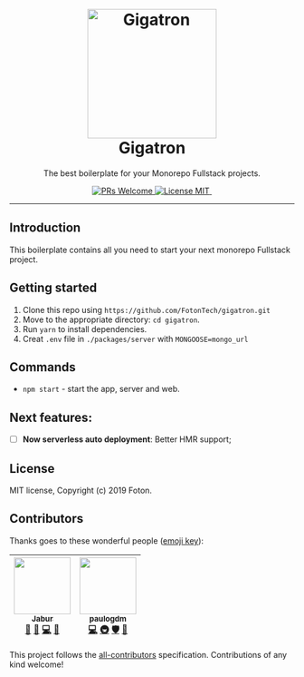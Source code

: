<h1 align="center">
<br>
  <a href="https://github.com/FotonTech/gigatron"><img src="https://i.imgur.com/LVlSk6u.gif" alt="Gigatron" width=228"></a>
<br>
Gigatron
</h1>

<p align="center">The best boilerplate for your Monorepo Fullstack projects.</p>

<p align="center">
  <a href="http://makeapullrequest.com">
    <img src="https://img.shields.io/badge/PRs-welcome-brightgreen.svg?style=flat-square" alt="PRs Welcome">
  </a>
  <a href="https://opensource.org/licenses/MIT">
    <img src="https://img.shields.io/badge/license-MIT-blue.svg?style=flat-square" alt="License MIT">
  </a>
  <a href="https://opensource.org/licenses/MIT">
    <img src="https://img.shields.io/badge/all_contributors-0-orange.svg?style=flat-square" alt="">
  </a>
</p>

<hr />

## Introduction

This boilerplate contains all you need to start your next monorepo Fullstack project.


## Getting started

1. Clone this repo using `https://github.com/FotonTech/gigatron.git`
2. Move to the appropriate directory: `cd gigatron`.<br />
3. Run `yarn` to install dependencies.<br />
4. Creat `.env` file in `./packages/server` with `MONGOOSE=mongo_url`<br />

## Commands

- `npm start` - start the app, server and web.


## Next features:

- [ ] **Now serverless auto deployment**: Better HMR support;


## License

MIT license, Copyright (c) 2019 Foton.

## Contributors

Thanks goes to these wonderful people ([emoji key](https://github.com/all-contributors/all-contributors#emoji-key)):

<!-- ALL-CONTRIBUTORS-LIST:START - Do not remove or modify this section -->
<!-- prettier-ignore -->
| [<img src="https://avatars0.githubusercontent.com/u/13947203?v=4" width="100px;"/><br /><sub><b>Jabur</b></sub>](https://github.com/jaburcodes)<br />[💬](#question-jaburcodes "Answering Questions") [🐛](https://github.com/FotonTech/gigatron/issues?q=author%3Ajaburcodes "Bug reports") [💻](https://github.com/FotonTech/gigatron/commits?author=jaburcodes "Code") [🤔](#ideas-jaburcodes "Ideas, Planning, & Feedback")  | [<img src="https://avatars1.githubusercontent.com/u/7690649?v=4" width="100px;"/><br /><sub><b>paulogdm</b></sub>](https://paulogdm.com)<br /> [💻](https://github.com/FotonTech/gigatron/commits?author=paulogdm "Code") [🚇](#infra-paulogdm "Infrastructure (Hosting, Build-Tools, etc)") [🛡️](#security-paulogdm "Security") [🔧](#tool-paulogdm "Tools") |
| :---: | :---: |
<!-- ALL-CONTRIBUTORS-LIST:END -->

This project follows the [all-contributors](https://github.com/all-contributors/all-contributors) specification. Contributions of any kind welcome!
